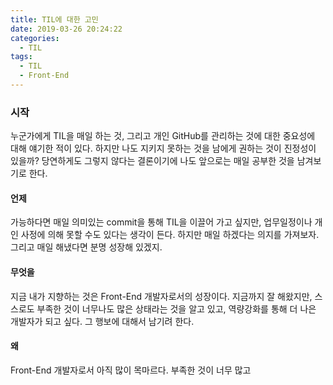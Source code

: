 ```yaml
---
title: TIL에 대한 고민
date: 2019-03-26 20:24:22
categories: 
  - TIL
tags:
  - TIL
  - Front-End
---
```


### 시작

누군가에게 TIL을 매일 하는 것, 그리고 개인 GitHub를 관리하는 것에 대한 중요성에 대해 얘기한 적이 있다. 하지만 나도 지키지 못하는 것을 남에게 권하는 것이 진정성이 있을까? 당연하게도 그렇지 않다는 결론이기에 나도 앞으로는 매일 공부한 것을 남겨보기로 한다.

#### 언제
가능하다면 매일 의미있는 commit을 통해 TIL을 이끌어 가고 싶지만, 업무일정이나 개인 사정에 의해 못할 수도 있다는 생각이 든다. 하지만 매일 하겠다는 의지를 가져보자. 그리고 매일 해냈다면 분명 성장해 있겠지.

#### 무엇을
지금 내가 지향하는 것은 Front-End 개발자로서의 성장이다. 지금까지 잘 해왔지만, 스스로도 부족한 것이 너무나도 많은 상태라는 것을 알고 있고, 역량강화를 통해 더 나은 개발자가 되고 싶다. 그 행보에 대해서 남기려 한다.

#### 왜
Front-End 개발자로서 아직 많이 목마르다. 부족한 것이 너무 많고
